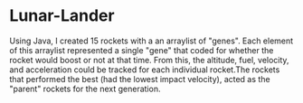 # Lunar-Lander
Using Java, I created 15 rockets with a an arraylist of "genes". Each element of this arraylist
represented a single "gene" that coded for whether the rocket would boost or not at that time. From
this, the altitude, fuel, velocity, and acceleration could be tracked for each individual rocket.The
rockets that performed the best (had the lowest impact velocity), acted as the "parent" rockets for the
next generation.

